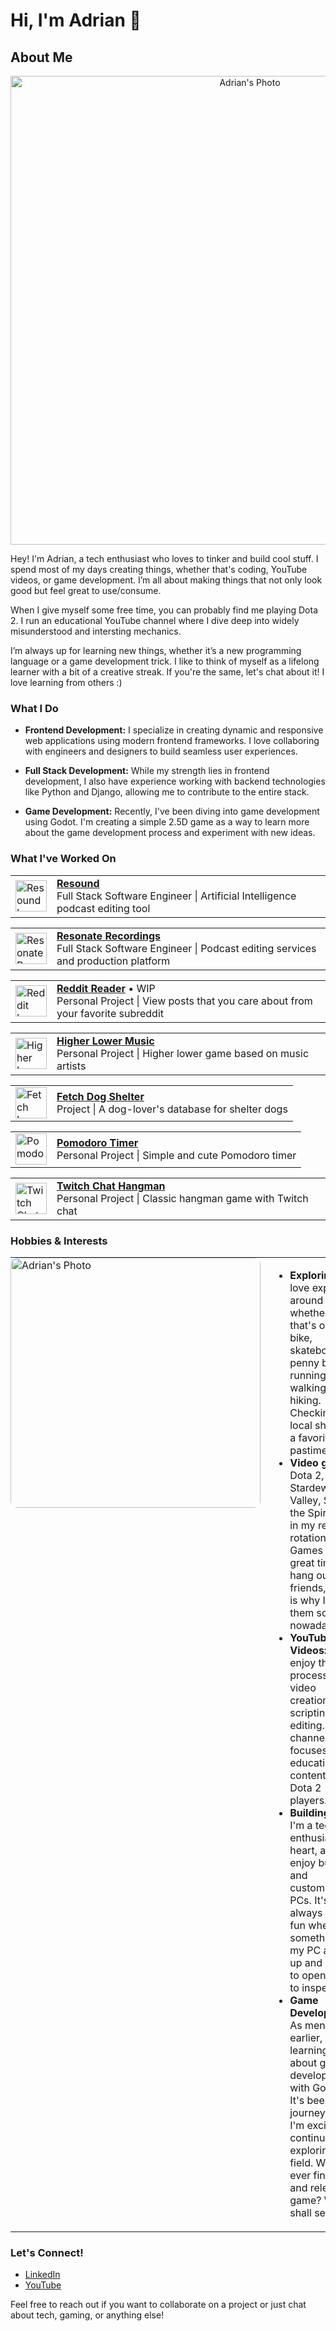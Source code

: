 # Hi, I'm Adrian 👋

## About Me

<div align="center">
  <img src="https://i.ibb.co/ynscqm43/bigrocks.jpg" alt="Adrian's Photo" width="750"/>
</div>

Hey! I'm Adrian, a tech enthusiast who loves to tinker and build cool stuff. I spend most of my days creating things, whether that's coding, YouTube videos, or game development. I’m all about making things that not only look good but feel great to use/consume.

When I give myself some free time, you can probably find me playing Dota 2. I run an educational YouTube channel where I dive deep into widely misunderstood and intersting mechanics.

I’m always up for learning new things, whether it’s a new programming language or a game development trick. I like to think of myself as a lifelong learner with a bit of a creative streak. If you're the same, let's chat about it! I love learning from others :)

### What I Do

- **Frontend Development:** I specialize in creating dynamic and responsive web applications using modern frontend frameworks. I love collaboring with engineers and designers to build seamless user experiences.
  
- **Full Stack Development:** While my strength lies in frontend development, I also have experience working with backend technologies like Python and Django, allowing me to contribute to the entire stack.

- **Game Development:** Recently, I've been diving into game development using Godot. I'm creating a simple 2.5D game as a way to learn more about the game development process and experiment with new ideas.

### What I've Worked On
<table>
  <tr>
    <td>
      <img src="https://i.ibb.co/gzfSzMX/resoundfm-logo.jpg" alt="Resound Logo" width="50" height="50"/>
    </td>
    <td>
      <a href="https://www.resound.fm/" target="_blank"><strong>Resound</strong></a><br/>
      <span>Full Stack Software Engineer | Artificial Intelligence podcast editing tool</span>
    </td>
  </tr>
</table>

<table>
  <tr>
    <td>
      <img src="https://i.ibb.co/SyK5x1g/resonate-logo.png" alt="Resonate Recordings Logo" width="50" height="50"/>
    </td>
    <td>
      <a href="https://resonaterecordings.com/" target="_blank"><strong>Resonate Recordings</strong></a><br/>
      <span>Full Stack Software Engineer | Podcast editing services and production platform</span>
    </td>
  </tr>
</table>

<table>
  <tr>
    <td>
      <img src="https://www.iconpacks.net/icons/2/free-reddit-logo-icon-2436-thumb.png" alt="Reddit Logo" width="50" height="50"/>
    </td>
    <td>
      <a href="https://reddit-reader-wow.netlify.app/" target="_blank"><strong>Reddit Reader</strong></a> • WIP<br/>
      <span>Personal Project | View posts that you care about from your favorite subreddit</span>
    </td>
  </tr>
</table>

<table>
  <tr>
    <td>
      <a href="https://higherlowermusic.netlify.app/"><img src="https://i.ibb.co/C95g9Jb/icons8-music-120.png" alt="Higher Lower Music Logo" width="50" height="50"/></a>
    </td>
    <td>
      <a href="https://higherlowermusic.netlify.app/"><strong>Higher Lower Music</strong><br/></a>
      <span>Personal Project | Higher lower game based on music artists</span>
    </td>
  </tr>
</table>

<table>
  <tr>
    <td>
      <img src="https://encrypted-tbn0.gstatic.com/images?q=tbn:ANd9GcT-73F1Ik8k9ihg8bsLQ6moWqnXUuarANyuEA&s" alt="Fetch Logo" width="50" height="50"/>
    </td>
    <td>
      <a href="https://fetch-dog-shelter-database.netlify.app/" target="_blank"><strong>Fetch Dog Shelter</strong></a><br/>
      <span>Project | A dog-lover's database for shelter dogs</span>
    </td>
  </tr>
</table>

<table>
  <tr>
    <td>
      <img src="https://raw.githubusercontent.com/zzADRiANzz/PomodoroTimer/main/images/wen-small-meow-cat-small.png" alt="Pomodoro Timer Logo" width="50" height="50"/>
    </td>
    <td>
      <a href="https://zzadrianzz.github.io/PomodoroTimer/" target="_blank"><strong>Pomodoro Timer</strong></a><br/>
      <span>Personal Project | Simple and cute Pomodoro timer</span>
    </td>
  </tr>
</table>

<table>
  <tr>
    <td>
      <img src="https://i.ibb.co/GVsSHPS/Screenshot-2024-08-28-at-10-34-59-AM.png" alt="Twitch Chat Hangman Logo" width="50" height="50"/>
    </td>
    <td>
      <a href="https://zzadrianzz.github.io/TwitchChatHangman/" target="_blank"><strong>Twitch Chat Hangman</strong></a><br/>
      <span>Personal Project | Classic hangman game with Twitch chat</span>
    </td>
  </tr>
</table>



### Hobbies & Interests

<table style="border-collapse: collapse; border: none;">
  <tr>
    <td style="border: none; padding: 0; vertical-align: top;">
      <img src="https://i.postimg.cc/jqJ2QhZP/123-1-5.jpg" alt="Adrian's Photo" width="400" style="border-radius: 10px;"/>
    </td>
    <td style="border: none; padding-left: 20px; vertical-align: top;">
      <ul>
        <li><strong>Exploring:</strong> I love exploring around me, whether that's on a bike, skateboard, penny board, running, walking, or hiking. Checking out local shops is a favorite pastime.</li>
        <li><strong>Video games:</strong> Dota 2, PUBG, Stardew Valley, Slay the Spire are in my recent rotation. Games are a great time to hang out with friends, which is why I love them so much nowadays.</li>
        <li><strong>YouTube Videos:</strong> I enjoy the process of video creation, from scripting to editing. My channel focuses on educational content for Dota 2 players.</li>
        <li><strong>Building PCs:</strong> I'm a tech enthusiast at heart, and I enjoy building and customizing PCs. It's always a <em>little</em> fun when something in my PC acts up and I have to open it up to inspect it.</li>
        <li><strong>Game Development:</strong> As mentioned earlier, I'm learning more about game development with Godot. It's been a fun journey, and I'm excited to continue exploring this field. Will I ever finish and release a game? We shall see..</li>
      </ul>
    </td>
  </tr>
</table>

### Let's Connect!

- [LinkedIn](https://www.linkedin.com/in/adrian-rodriguez-dev/)
- [YouTube](https://youtube.com/@zzadrianzz)

Feel free to reach out if you want to collaborate on a project or just chat about tech, gaming, or anything else!

<!--
**adrianistaken/adrianistaken** is a ✨ _special_ ✨ repository because its `README.md` (this file) appears on your GitHub profile.

Here are some ideas to get you started:

- 🔭 I’m currently working on ...
- 🌱 I’m currently learning ...
- 👯 I’m looking to collaborate on ...
- 🤔 I’m looking for help with ...
- 💬 Ask me about ...
- 📫 How to reach me: ...
- 😄 Pronouns: ...
- ⚡ Fun fact: ...
-->
